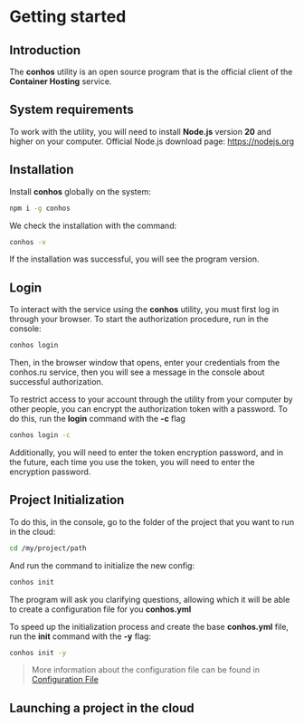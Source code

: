 # Getting started

## Introduction

The **conhos** utility is an open source program that is the official client of the **Container Hosting** service.

## System requirements

To work with the utility, you will need to install **Node.js** version **20** and higher on your computer. Official Node.js download page: https://nodejs.org

## Installation

Install **conhos** globally on the system:

```sh
npm i -g conhos
```

We check the installation with the command:

```sh
conhos -v
```

If the installation was successful, you will see the program version.

## Login

To interact with the service using the **conhos** utility, you must first log in through your browser.
To start the authorization procedure, run in the console:

```sh
conhos login
```

Then, in the browser window that opens, enter your credentials from the conhos.ru service, then you will see a message in the console about successful authorization.

To restrict access to your account through the utility from your computer by other people, you can encrypt the authorization token with a password.
To do this, run the **login** command with the **-с** flag

```sh
conhos login -c
```

Additionally, you will need to enter the token encryption password, and in the future, each time you use the token, you will need to enter the encryption password.

## Project Initialization

To do this, in the console, go to the folder of the project that you want to run in the cloud:

```sh
cd /my/project/path
```

And run the command to initialize the new config:

```sh
conhos init
```

The program will ask you clarifying questions, allowing which it will be able to create a configuration file for you **conhos.yml**

To speed up the initialization process and create the base **conhos.yml** file, run the **init** command with the **-y** flag:

```sh
conhos init -y
```

> More information about the configuration file can be found in [Configuration File](./ConfigFile.md)

## Launching a project in the cloud
